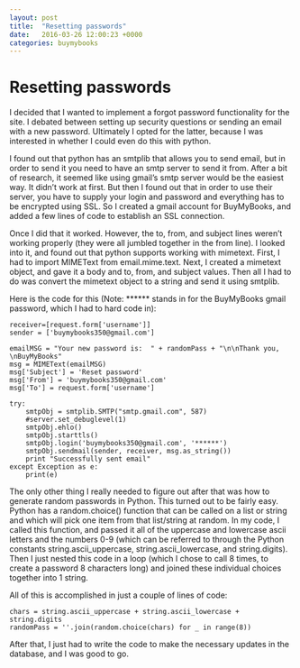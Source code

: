 ```yaml
---
layout: post
title:  "Resetting passwords"
date:   2016-03-26 12:00:23 +0000
categories: buymybooks
---
```


# Resetting passwords

I decided that I wanted to implement a forgot password functionality for the site. I debated between setting up security questions or sending 
an email with a new password. Ultimately I opted for the latter, because I was interested in whether I could even do this with python.


I found out that python has an smtplib that allows you to send email, but in order to send it you need to have an smtp server to send it from. 
After a bit of research, it seemed like using gmail’s smtp server would be the easiest way. It didn’t work at first. But then I found out that 
in order to use their server, you have to supply your login and password and everything has to be encrypted using SSL. So I created a gmail account 
for BuyMyBooks, and added a few lines of code to establish an SSL connection. 


Once I did that it worked. However, the to, from, and subject lines weren’t working properly (they were all jumbled together in the from line). 
I looked into it, and found out that python supports working with mimetext. First, I had to import MIMEText from email.mime.text. Next, I created 
a mimetext object, and gave it a body and to, from, and subject values. Then all I had to do was convert the mimetext object to a string and send it using smtplib.  

Here is the code for this (Note: ****** stands in for the BuyMyBooks gmail password, which I had to hard code in):
```
receiver=[request.form['username']]
sender = ['buymybooks350@gmail.com']

emailMSG = "Your new password is:  " + randomPass + "\n\nThank you, \nBuyMyBooks"
msg = MIMEText(emailMSG)
msg['Subject'] = 'Reset password'
msg['From'] = 'buymybooks350@gmail.com'
msg['To'] = request.form['username']

try:
    smtpObj = smtplib.SMTP("smtp.gmail.com", 587)
    #server.set_debuglevel(1)
    smtpObj.ehlo()
    smtpObj.starttls()
    smtpObj.login('buymybooks350@gmail.com', '******')
    smtpObj.sendmail(sender, receiver, msg.as_string())         
    print "Successfully sent email"
except Exception as e:
    print(e)

```

The only other thing I really needed to figure out after that was how to generate random passwords in Python. This turned out to be fairly easy. Python 
has a random.choice() function that can be called on a list or string and which will pick one item from that list/string at random. In my code, I called this function, 
and passed it all of the uppercase and lowercase ascii letters and the numbers 0-9 (which can be referred to through the Python constants string.ascii_uppercase, string.ascii_lowercase, 
and string.digits). Then I just nested this code in a loop (which I chose to call 8 times, to create a password 8 characters long) and joined these individual choices together into 1 string. 


All of this is accomplished in just a couple of lines of code:

```
chars = string.ascii_uppercase + string.ascii_lowercase + string.digits
randomPass = ''.join(random.choice(chars) for _ in range(8))
```


After that, I just had to write the code to make the necessary updates in the database, and I was good to go.
